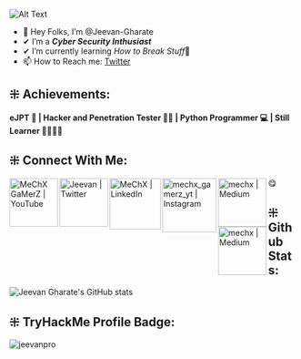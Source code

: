 ![Alt Text](https://media.giphy.com/media/115BJle6N2Av0A/giphy.gif)

- 👋 Hey Folks, I’m @Jeevan-Gharate
- ✔ I’m a <b><i>Cyber Security Inthusiast</i></b>
- ✔ I’m currently learning <i>How to Break Stuff</i>🤣
- 📫 How to Reach me: [Twitter](https://twitter.com/cyberzyro1)

## ⁜ Achievements:

<b>eJPT 🥇 | Hacker and Penetration Tester 🕵️‍♀️ | Python Programmer 💻 | Still Learner 👑🏃‍♂️🙌</b>

## ⁜ Connect With Me:

[<img align="left" alt="MeChX GaMerZ | YouTube" width="85px" src="https://img.shields.io/badge/YouTube-FF0000?style=for-the-badge&logo=youtube&logoColor=white" />][youtube]
[<img align="left" alt="Jeevan | Twitter" width="85px" src="https://img.shields.io/badge/Twitter-1DA1F2?style=for-the-badge&logo=twitter&logoColor=white" />][twitter]
[<img align="left" alt="MeChX | LinkedIn" width="90px" src="https://img.shields.io/badge/LinkedIn-0077B5?style=for-the-badge&logo=linkedin&logoColor=white" />][linkedin]
[<img align="left" alt="mechx_gamerz_yt | Instagram" width="95px" src="https://img.shields.io/badge/Instagram-E4405F?style=for-the-badge&logo=instagram&logoColor=white" />][instagram]
[<img align="left" alt="mechx | Medium" width="85px" src="https://img.shields.io/badge/Medium-12100E?style=for-the-badge&logo=medium&logoColor=white" />][medium]
[<img align="left" alt="mechx | Medium" width="85px" src="https://img.shields.io/badge/Discord-7289DA?style=for-the-badge&logo=discord&logoColor=white" />][Discord] 😋


## ⁜ Github Stats:

<!---[![Anurag's GitHub stats](https://github-readme-stats.vercel.app/api?username=Jeevan-Gharate)](https://github.com/anuraghazra/github-readme-stats)--->
![Jeevan Gharate's GitHub stats](https://github-readme-stats.vercel.app/api?username=Jeevan-Gharate&theme=dark&show_icons=true)


## ⁜ TryHackMe Profile Badge:

![jeevanpro](https://user-images.githubusercontent.com/59790218/127736606-ad926642-c531-4c7e-8210-e713439b3f47.png)

[twitter]: https://twitter.com/jeevan50820470
[youtube]: https://www.youtube.com/channel/UCTBsQTFMqzbBmtPI-y7s1bQ
[instagram]: https://www.instagram.com/cyber_zyro_yt/
[linkedin]: https://www.linkedin.com/in/jeevan-gharate-4b3943203/
[medium]: https://mechx.medium.com/
[discord]: https://discordapp.com/users/Jeevan#2343
